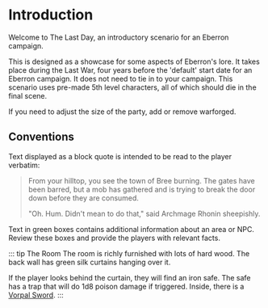 # Introduction
Welcome to The Last Day, an introductory scenario for an Eberron campaign.

This is designed as a showcase for some aspects of Eberron's lore. It takes place during the Last War, four years before the 'default' start date for an Eberron campaign. It does not need to tie in to your campaign. This scenario uses pre-made 5th level characters, all of which should die in the final scene. 

If you need to adjust the size of the party, add or remove warforged.

## Conventions
Text displayed as a block quote is intended to be read to the player verbatim:

> From your hilltop, you see the town of Bree burning. The gates have been barred, but a mob has gathered and is trying to break the door down before they are consumed.
>
> "Oh. Hum. Didn't mean to do that," said Archmage Rhonin sheepishly.

Text in green boxes contains additional information about an area or NPC. Review these boxes and provide the players with relevant facts.

::: tip The Room
The room is richly furnished with lots of hard wood. The back wall has green silk curtains hanging over it.

If the player looks behind the curtain, they will find an iron safe. The safe has a trap that will do 1d8 poison damage if triggered. Inside, there is a [Vorpal Sword](https://www.dndbeyond.com/magic-items/vorpal-sword).
:::